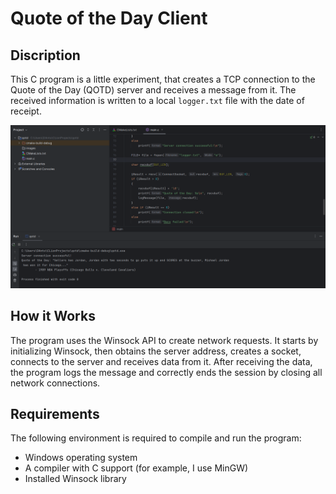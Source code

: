 # Quote of the Day Client

## Discription
This C program is a little experiment, that creates a TCP connection to the Quote of the Day (QOTD) server and receives a message from it. The received information is written to a local `logger.txt` file with the date of receipt.

![image](images/image.png)

## How it Works
The program uses the Winsock API to create network requests. It starts by initializing Winsock, then obtains the server address, creates a socket, connects to the server and receives data from it. After receiving the data, the program logs the message and correctly ends the session by closing all network connections.

## Requirements
The following environment is required to compile and run the program:
- Windows operating system
- A compiler with C support (for example, I use MinGW)
- Installed Winsock library
